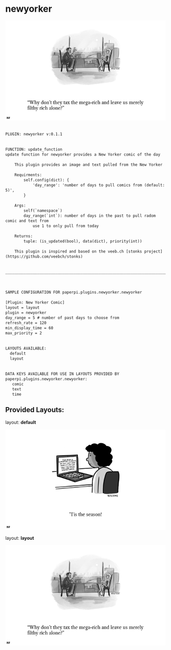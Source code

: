 # newyorker
![sample image for plugin ...paperpi.plugins.newyorker](./newyorker.layout-sample.png) 

```
 
PLUGIN: newyorker v:0.1.1

 
FUNCTION: update_function
update function for newyorker provides a New Yorker comic of the day
    
    This plugin provides an image and text pulled from the New Yorker 
    
    Requirments:
        self.config(dict): {
            'day_range': 'number of days to pull comics from (default: 5)',
        }    
    
    Args:
        self(`namespace`)
        day_range(`int`): number of days in the past to pull radom comic and text from
            use 1 to only pull from today
        
    Returns:
        tuple: (is_updated(bool), data(dict), priority(int))
    
    This plugin is inspired and based on the veeb.ch [stonks project](https://github.com/veebch/stonks)
        
    
___________________________________________________________________________
 
 

SAMPLE CONFIGURATION FOR paperpi.plugins.newyorker.newyorker

[Plugin: New Yorker Comic]
layout = layout
plugin = newyorker
day_range = 5 # number of past days to choose from
refresh_rate = 120
min_display_time = 60
max_priority = 2

 
LAYOUTS AVAILABLE:
  default
  layout
 

DATA KEYS AVAILABLE FOR USE IN LAYOUTS PROVIDED BY paperpi.plugins.newyorker.newyorker:
   comic
   text
   time
```

## Provided Layouts:

layout: **default**

![sample image for plugin default](./newyorker.default-sample.png) 


layout: **layout**

![sample image for plugin layout](./newyorker.layout-sample.png) 


